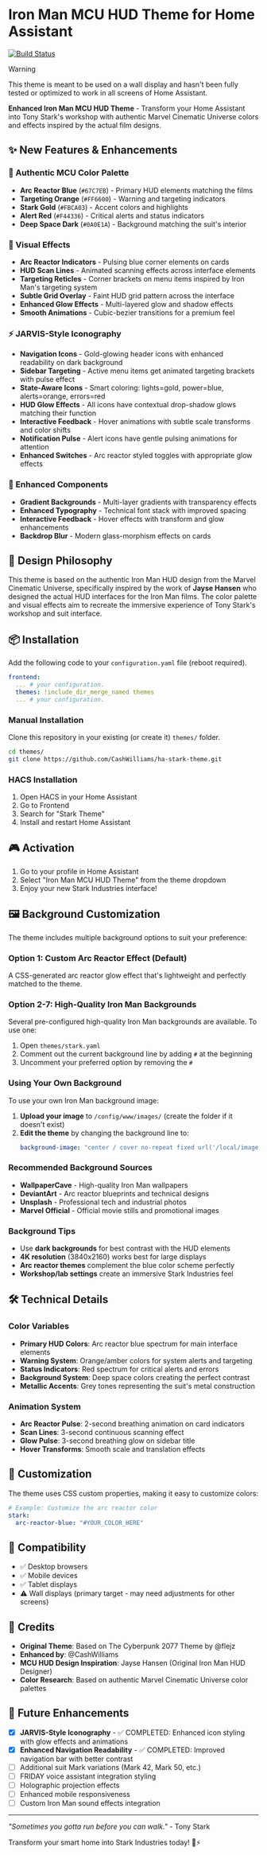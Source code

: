 # Iron Man MCU HUD Theme for Home Assistant

[![Build Status](https://github.com/CashWilliams/ha-stark-theme/workflows/.github/workflows/workflow.yml/badge.svg)](https://github.com/CashWilliams/ha-stark-theme/actions)

> [!WARNING]
> This theme is meant to be used on a wall display and hasn't been fully
> tested or optimized to work in all screens of Home Assistant.

**Enhanced Iron Man MCU HUD Theme** - Transform your Home Assistant into Tony Stark's workshop with authentic Marvel Cinematic Universe colors and effects inspired by the actual film designs.

## ✨ New Features & Enhancements

### 🎨 Authentic MCU Color Palette
- **Arc Reactor Blue** (`#67C7EB`) - Primary HUD elements matching the films
- **Targeting Orange** (`#FF6600`) - Warning and targeting indicators
- **Stark Gold** (`#FBCA03`) - Accent colors and highlights
- **Alert Red** (`#F44336`) - Critical alerts and status indicators
- **Deep Space Dark** (`#0A0E1A`) - Background matching the suit's interior

### 🔋 Visual Effects
- **Arc Reactor Indicators** - Pulsing blue corner elements on cards
- **HUD Scan Lines** - Animated scanning effects across interface elements
- **Targeting Reticles** - Corner brackets on menu items inspired by Iron Man's targeting system
- **Subtle Grid Overlay** - Faint HUD grid pattern across the interface
- **Enhanced Glow Effects** - Multi-layered glow and shadow effects
- **Smooth Animations** - Cubic-bezier transitions for a premium feel

### ⚡ JARVIS-Style Iconography
- **Navigation Icons** - Gold-glowing header icons with enhanced readability on dark background
- **Sidebar Targeting** - Active menu items get animated targeting brackets with pulse effect
- **State-Aware Icons** - Smart coloring: lights=gold, power=blue, alerts=orange, errors=red
- **HUD Glow Effects** - All icons have contextual drop-shadow glows matching their function
- **Interactive Feedback** - Hover animations with subtle scale transforms and color shifts
- **Notification Pulse** - Alert icons have gentle pulsing animations for attention
- **Enhanced Switches** - Arc reactor styled toggles with appropriate glow effects

### 💎 Enhanced Components
- **Gradient Backgrounds** - Multi-layer gradients with transparency effects
- **Enhanced Typography** - Technical font stack with improved spacing
- **Interactive Feedback** - Hover effects with transform and glow enhancements
- **Backdrop Blur** - Modern glass-morphism effects on cards

## 🎯 Design Philosophy

This theme is based on the authentic Iron Man HUD design from the Marvel Cinematic Universe, specifically inspired by the work of **Jayse Hansen** who designed the actual HUD interfaces for the Iron Man films. The color palette and visual effects aim to recreate the immersive experience of Tony Stark's workshop and suit interface.

## 📦 Installation

Add the following code to your `configuration.yaml` file (reboot required).

```yaml
frontend:
  ... # your configuration.
  themes: !include_dir_merge_named themes
  ... # your configuration.
```

### Manual Installation

Clone this repository in your existing (or create it) `themes/` folder.

```bash
cd themes/
git clone https://github.com/CashWilliams/ha-stark-theme.git
```

### HACS Installation

1. Open HACS in your Home Assistant
2. Go to Frontend
3. Search for "Stark Theme"
4. Install and restart Home Assistant

## 🎮 Activation

1. Go to your profile in Home Assistant
2. Select "Iron Man MCU HUD Theme" from the theme dropdown
3. Enjoy your new Stark Industries interface!

## 🖼️ Background Customization

The theme includes multiple background options to suit your preference:

### **Option 1: Custom Arc Reactor Effect (Default)**
A CSS-generated arc reactor glow effect that's lightweight and perfectly matched to the theme.

### **Option 2-7: High-Quality Iron Man Backgrounds**
Several pre-configured high-quality Iron Man backgrounds are available. To use one:

1. Open `themes/stark.yaml`
2. Comment out the current background line by adding `#` at the beginning
3. Uncomment your preferred option by removing the `#`

### **Using Your Own Background**
To use your own Iron Man background image:

1. **Upload your image** to `/config/www/images/` (create the folder if it doesn't exist)
2. **Edit the theme** by changing the background line to:
   ```yaml
   background-image: "center / cover no-repeat fixed url('/local/images/your-image-name.jpg')"
   ```

### **Recommended Background Sources**
- **WallpaperCave** - High-quality Iron Man wallpapers
- **DeviantArt** - Arc reactor blueprints and technical designs
- **Unsplash** - Professional tech and industrial photos
- **Marvel Official** - Official movie stills and promotional images

### **Background Tips**
- Use **dark backgrounds** for best contrast with the HUD elements
- **4K resolution** (3840x2160) works best for large displays
- **Arc reactor themes** complement the blue color scheme perfectly
- **Workshop/lab settings** create an immersive Stark Industries feel

## 🛠️ Technical Details

### Color Variables
- **Primary HUD Colors**: Arc reactor blue spectrum for main interface elements
- **Warning System**: Orange/amber colors for system alerts and targeting
- **Status Indicators**: Red spectrum for critical alerts and errors
- **Background System**: Deep space colors creating the perfect contrast
- **Metallic Accents**: Grey tones representing the suit's metal construction

### Animation System
- **Arc Reactor Pulse**: 2-second breathing animation on card indicators
- **Scan Lines**: 3-second continuous scanning effect
- **Glow Pulse**: 3-second breathing glow on sidebar title
- **Hover Transforms**: Smooth scale and translation effects

## 🎨 Customization

The theme uses CSS custom properties, making it easy to customize colors:

```yaml
# Example: Customize the arc reactor color
stark:
  arc-reactor-blue: "#YOUR_COLOR_HERE"
```

## 📱 Compatibility

- ✅ Desktop browsers
- ✅ Mobile devices
- ✅ Tablet displays
- ⚠️ Wall displays (primary target - may need adjustments for other screens)

## 🤖 Credits

- **Original Theme**: Based on The Cyberpunk 2077 Theme by @flejz
- **Enhanced by**: @CashWilliams
- **MCU HUD Design Inspiration**: Jayse Hansen (Original Iron Man HUD Designer)
- **Color Research**: Based on authentic Marvel Cinematic Universe color palettes

## 🚀 Future Enhancements

- [x] **JARVIS-Style Iconography** - ✅ COMPLETED: Enhanced icon styling with glow effects and animations
- [x] **Enhanced Navigation Readability** - ✅ COMPLETED: Improved navigation bar with better contrast
- [ ] Additional suit Mark variations (Mark 42, Mark 50, etc.)
- [ ] FRIDAY voice assistant integration styling
- [ ] Holographic projection effects
- [ ] Enhanced mobile responsiveness
- [ ] Custom Iron Man sound effects integration

---

*"Sometimes you gotta run before you can walk."* - Tony Stark

Transform your smart home into Stark Industries today! 🔧⚡